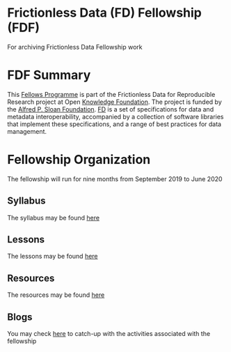 # Frictionless Data (FD) Fellowship (FDF)
For archiving Frictionless Data Fellowship work

# FDF Summary

This [Fellows Programme](https://fellows.frictionlessdata.io/) is part of the Frictionless Data for Reproducible Research project at Open [Knowledge Foundation](https://okfn.org/). The project is funded by the [Alfred P. Sloan Foundation](https://sloan.org/). [FD](https://frictionlessdata.io/) is a set of specifications for data and metadata interoperability, accompanied by a collection of software libraries that implement these specifications, and a range of best practices for data management.

# Fellowship Organization

The fellowship will run for nine months from September 2019 to June 2020

## Syllabus

The syllabus may be found [here](http://fellows.frictionlessdata.io/syllabus/)

## Lessons

The lessons may be found [here](http://fellows.frictionlessdata.io/lessons/)

## Resources

The resources may be found [here](http://fellows.frictionlessdata.io/resources/)

## Blogs
You may check [here](http://fellows.frictionlessdata.io/blog/) to catch-up with the activities associated with the fellowship
